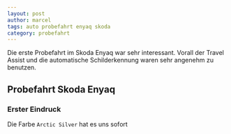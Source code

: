 ```yaml
---
layout: post
author: marcel
tags: auto probefahrt enyaq skoda
category: probefahrt
---
```


Die erste Probefahrt im Skoda Enyaq war sehr interessant. Vorall der Travel Assist und die automatische Schilderkennung waren sehr angenehm zu benutzen.


## Probefahrt Skoda Enyaq

### Erster Eindruck

Die Farbe `Arctic Silver` hat es uns sofort